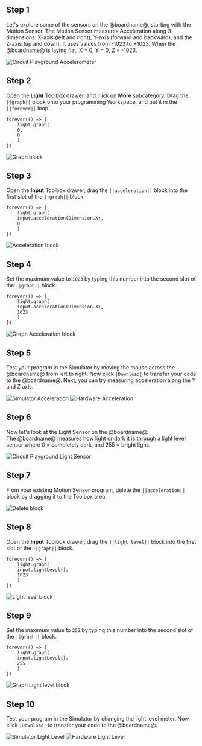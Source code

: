 ## Step 1

Let's explore some of the sensors on the @boardname@, starting with the Motion Sensor. The Motion Sensor measures Acceleration along 3 dimensions: X-axis (left and right), Y-axis (forward and backward), and the Z-axis (up and down). It uses values from -1023 to +1023. When the @boardname@ is laying flat: X = 0, Y = 0, Z = -1023.

![Circuit Playground Accelerometer](/BoardAccelerometer.png)

## Step 2

Open the **Light** Toolbox drawer, and click on **More** subcategory. Drag the `||graph||` block onto your programming Workspace, and put it in the `||forever||` loop.

```blocks
forever(() => {
    light.graph(
    0,
    0
    )
})
```

![Graph block](/graphblock.gif)

## Step 3

Open the **Input** Toolbox drawer, drag the `||acceleration||` block into the first slot of the `||graph||` block.

```blocks
forever(() => {
    light.graph(
    input.acceleration(Dimension.X),
    0
    )
})
```

![Acceleration block](/accelerationblock.gif)

## Step 4

Set the maximum value to `1023` by typing this number into the second slot of the `||graph||` block.

```blocks
forever(() => {
    light.graph(
    input.acceleration(Dimension.X),
    1023
    )
})
```

![Graph Acceleration block](/graph-acceleration.png)

## Step 5

Test your program in the Simulator by moving the mouse across the @boardname@ from left to right. Now click `|Download|` to transfer your code to the @boardname@. Next, you can try measuring acceleration along the Y and Z axis.

![Simulator Acceleration](/SimulatorAcceleration.gif) ![Hardware Acceleration](/HardwareAcceleration.gif)

## Step 6

Now let's look at the Light Sensor on the @boardname@.  
The @boardname@ measures how light or dark it is through a light level sensor where 0 = completely dark, and 255 = bright light.

![Circuit Playground Light Sensor](/BoardLightSensor.png)

## Step 7

From your existing Motion Sensor program, delete the `||acceleration||` block by dragging it to the Toolbox area.

![Delete block](/deleteacceleration.gif)

## Step 8

Open the **Input** Toolbox drawer, drag the `||light level||` block into the first slot of the `||graph||` block.

```blocks
forever(() => {
    light.graph(
    input.lightLevel(),
    1023
    )
})
```

![Light level block](/lightlevelblock.gif)

## Step 9

Set the maximum value to `255` by typing this number into the second slot of the `||graph||` block.

```blocks
forever(() => {
    light.graph(
    input.lightLevel(),
    255
    )
})
```

![Graph Light level block](/graph-lightlevel.png)

## Step 10

Test your program in the Simulator by changing the light level meter. Now click `|Download|` to transfer your code to the @boardname@.

![Simulator Light Level](/SimulatorLightLevel.gif) ![Hardware Light Level](/HardwareLightLevel.gif)